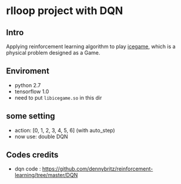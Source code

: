 # rlloop project with DQN

## Intro
Applying reinforcement learning algorithm to play [icegame](https://github.com/kvzhao/icegame), which is a physical problem designed as a Game.

## Enviroment
* python 2.7
* tensorflow 1.0
* need to put `libicegame.so` in this dir

## some setting
* action: [0, 1, 2, 3, 4, 5, 6] (with auto_step)
* now use: double DQN

## Codes credits
* dqn code : https://github.com/dennybritz/reinforcement-learning/tree/master/DQN
